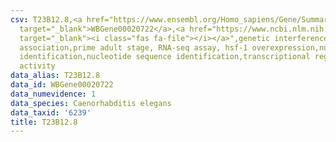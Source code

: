 ```yaml
---
csv: T23B12.8,<a href="https://www.ensembl.org/Homo_sapiens/Gene/Summary?db=core;g=WBGene00020722"
  target="_blank">WBGene00020722</a>,<a href="https://www.ncbi.nlm.nih.gov/pubmed/30894454"
  target="_blank"><i class="fas fa-file"></i></a>",genetic interference,functional
  association,prime adult stage, RNA-seq assay, hsf-1 overexpression,nucleotide sequence
  identification,nucleotide sequence identification,transcriptional regulation,up-regulates
  activity
data_alias: T23B12.8
data_id: WBGene00020722
data_numevidence: 1
data_species: Caenorhabditis elegans
data_taxid: '6239'
title: T23B12.8
---
```

